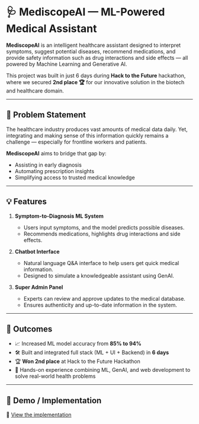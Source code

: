 # 🩺 MediscopeAI — ML-Powered Medical Assistant

**MediscopeAI** is an intelligent healthcare assistant designed to interpret symptoms, suggest potential diseases, recommend medications, and provide safety information such as drug interactions and side effects — all powered by Machine Learning and Generative AI.

This project was built in just 6 days during **Hack to the Future** hackathon, where we secured **2nd place 🏆** for our innovative solution in the biotech and healthcare domain.

---

## 🧠 Problem Statement

The healthcare industry produces vast amounts of medical data daily. Yet, integrating and making sense of this information quickly remains a challenge — especially for frontline workers and patients.

**MediscopeAI** aims to bridge that gap by:
- Assisting in early diagnosis
- Automating prescription insights
- Simplifying access to trusted medical knowledge

---

## 💡 Features

1. **Symptom-to-Diagnosis ML System**  
   - Users input symptoms, and the model predicts possible diseases.
   - Recommends medications, highlights drug interactions and side effects.

2. **Chatbot Interface**  
   - Natural language Q&A interface to help users get quick medical information.
   - Designed to simulate a knowledgeable assistant using GenAI.

3. **Super Admin Panel**  
   - Experts can review and approve updates to the medical database.
   - Ensures authenticity and up-to-date information in the system.

---

## 🎯 Outcomes

- 📈 Increased ML model accuracy from **85% to 94%**
- 🛠️ Built and integrated full stack (ML + UI + Backend) in **6 days**
- 🏆 **Won 2nd place** at Hack to the Future Hackathon
- 💬 Hands-on experience combining ML, GenAI, and web development to solve real-world health problems

---

## 🔗 Demo / Implementation

🔗 [View the implementation](https://www.youtube.com/watch?v=7oAjnXZ_jBw)

